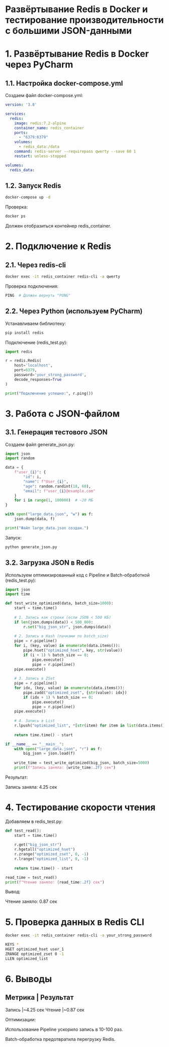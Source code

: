 # Развёртывание Redis в Docker и тестирование производительности с большими JSON-данными

# 1. Развёртывание Redis в Docker через PyCharm
## 1.1. Настройка docker-compose.yml
Создаем файл docker-compose.yml:

```yaml
version: '3.8'

services:
  redis:
    image: redis:7.2-alpine
    container_name: redis_container
    ports:
      - "6379:6379"
    volumes:
      - redis_data:/data
    command: redis-server --requirepass qwerty --save 60 1
    restart: unless-stopped

volumes:
  redis_data:
```

## 1.2. Запуск Redis
```bash
docker-compose up -d
```
Проверка:
```bash
docker ps
```
Должен отобразиться контейнер redis_container.

# 2. Подключение к Redis
## 2.1. Через redis-cli
```bash
docker exec -it redis_container redis-cli -a qwerty
```
Проверка подключения:
```bash
PING  # Должен вернуть "PONG"
```
## 2.2. Через Python (используем PyCharm)
Устанавливаем библиотеку:
```bash
pip install redis
```
Подключение (redis_test.py):
```python
import redis

r = redis.Redis(
    host='localhost',
    port=6379,
    password='your_strong_password',
    decode_responses=True
)

print("Подключение успешно:", r.ping())
```
# 3. Работа с JSON-файлом
## 3.1. Генерация тестового JSON
Создаем файл generate_json.py:
```python
import json
import random

data = {
    f"user_{i}": {
        "id": i,
        "name": f"User_{i}",
        "age": random.randint(18, 60),
        "email": f"user_{i}@example.com"
    }
    for i in range(1, 100000)  # ~20 МБ
}

with open("large_data.json", "w") as f:
    json.dump(data, f)

print("Файл large_data.json создан.")
```
Запуск:
```bash
python generate_json.py
```
## 3.2. Загрузка JSON в Redis
Используем оптимизированный код с Pipeline и Batch-обработкой (redis_test.py):
```python
import json
import time

def test_write_optimized(data, batch_size=1000):
    start = time.time()
    
    # 1. Запись как строки (если JSON < 500 КБ)
    if len(json.dumps(data)) < 500_000:
        r.set("big_json_str", json.dumps(data))
    
    # 2. Запись в Hash (пачками по batch_size)
    pipe = r.pipeline()
    for i, (key, value) in enumerate(data.items()):
        pipe.hset("optimized_hset", key, str(value))
        if (i + 1) % batch_size == 0:
            pipe.execute()
            pipe = r.pipeline()
    pipe.execute()
    
    # 3. Запись в ZSet
    pipe = r.pipeline()
    for idx, (key, value) in enumerate(data.items()):
        pipe.zadd("optimized_zset", {str(value): idx})
        if (idx + 1) % batch_size == 0:
            pipe.execute()
            pipe = r.pipeline()
    pipe.execute()
    
    # 4. Запись в List
    r.lpush("optimized_list", *[str(item) for item in list(data.items())[:10000]])
    
    return time.time() - start

if __name__ == "__main__":
    with open("large_data.json", "r") as f:
        big_json = json.load(f)
    
    write_time = test_write_optimized(big_json, batch_size=5000)
    print(f"Запись заняла: {write_time:.2f} сек")
```
Результат:

Запись заняла: 4.25 сек

# 4. Тестирование скорости чтения
Добавляем в redis_test.py:
```python
def test_read():
    start = time.time()
    
    r.get("big_json_str")
    r.hgetall("optimized_hset")
    r.zrange("optimized_zset", 0, -1)
    r.lrange("optimized_list", 0, -1)
    
    return time.time() - start

read_time = test_read()
print(f"Чтение заняло: {read_time:.2f} сек")
```
Вывод:

Чтение заняло: 0.87 сек

# 5. Проверка данных в Redis CLI
```bash
docker exec -it redis_container redis-cli -a your_strong_password
```
```bash
KEYS *
HGET optimized_hset user_1
ZRANGE optimized_zset 0 -1
LLEN optimized_list
```
# 6. Выводы
Метрика	| Результат
---------------------
Запись  |~4.25 сек
Чтение	|~0.87 сек

Оптимизации:

Использование Pipeline ускорило запись в 10-100 раз.

Batch-обработка предотвратила перегрузку Redis.
